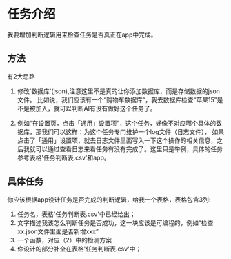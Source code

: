 # 任务介绍
我要增加判断逻辑用来检查任务是否真正在app中完成。

## 方法
有2大思路
1. 修改'数据库'(json),注意这里不是真的让你添加数据库，而是存储数据的json文件。
   比如说，我们应该有一个“购物车数据库“，我去数据库检查“苹果15”是不是被加入，就可以判断AI有没有做好这个任务了。

2. 例如“在设置页，点击「通用」设置项”，这个任务，好像不对应哪个具体的数据库，那我们可以这样：为这个任务专门维护一个log文件（日志文件），
如果点击了「通用」设置项，就去日志文件里面写入一下这个操作的相关信息，之后我就可以通过查看日志来看任务有没有完成了。这里只是举例，具体的任务参考表格'任务判断表.csv'和app。


## 具体任务
你应该根据app设计任务是否完成的判断逻辑，给我一个表格，表格包含3列:
1. 任务名，表格'任务判断表.csv'中已经给出；
2. 文字描述我该怎么判断任务是否成功，这一块应该是可编程的，例如“检查xx.json文件里面是否新增xxx”
3. 一个函数，对应（2）中的检测方案
4. 你设计的部分补全在表格'任务判断表.csv'中；